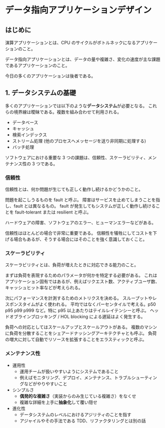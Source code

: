 # データ指向アプリケーションデザイン

## はじめに

演算アプリケーションとは、CPU のサイクルがボトルネックになるアプリケーションのこと。

データ指向アプリケーションとは、データの量や複雑さ、変化の速度が主な課題であるアプリケーションのこと。

今日の多くのアプリケーションは後者である。

## 1. データシステムの基礎

多くのアプリケーションでは以下のような**データシステム**が必要となる。
これらの境界線は曖昧である。複数を組み合わせて利用される。

- データベース
- キャッシュ
- 検索インデックス
- ストリーム処理 (他のプロセスへメッセージを送り非同期に処理する)
- バッチ処理

ソフトウェアにおける重要な 3 つの課題は、信頼性、スケーラビリティ、メンテナンス性の 3 つである。

### 信頼性

信頼性とは、何か問題が生じても正しく動作し続けるかどうかのこと。

問題を起こしうるものを fault と呼ぶ。
障害はサービスを止めてしまうことを指し、fault とは異なるもの。
fault が発生してもシステムが正しく動作し続けることを fault-tolerant または resilient と呼ぶ。

ハードウェアの障害、ソフトウェアのエラー、ヒューマンエラーなどがある。

信頼性はほとんどの場合で非常に重要である。
信頼性を犠牲にしてコストを下げる場合もあるが、そうする場合にはそのことを強く意識しておくこと。

### スケーラビリティ

スケーラビリティとは、負荷が増えたときに対応できる能力のこと。

まずは負荷を表現するためのパラメータが何かを特定する必要がある。
これはアプリケーション固有ではあるが、例えばリクエスト数、アクティブユーザ数、キャッシュヒット率などが考えられる。

次にパフォーマンスを計測するためのメトリクスを決める。
スループットやレスポンスタイムがよく使われる。
平均ではなくパーセンタイルで考える。p50 p95 p99 p999 など。特に p95 以上あたりはテイルレイテンシーと呼ぶ。
ヘッドオブラインブロッキング / HOL blocking による遅延はよく発生する。

負荷への対応としてはスケールアップとスケールアウトがある。
複数のマシンに負荷を分散することをシェアードナッシングアーキテクチャとも呼ぶ。
負荷の増大に対して自動でリソースを拡張することをエラスティックと呼ぶ。

### メンテナンス性

- 運用性
  - 運用チームが扱いやすいようにシステムであること
  - 例えばモニタリング、デプロイ、メンテナンス、トラブルシューティングなどがやりやすいこと
- シンプルさ
  - **偶発的な複雑さ**（実装からのみ生じている複雑さ）をなくせ
  - 複雑な詳細を上手に**抽象化**して覆い隠せ
- 進化性
  - データシステムのレベルにおけるアジリティのことを指す
  - アジャイルやその手法である TDD、リファクタリングとは別の話

